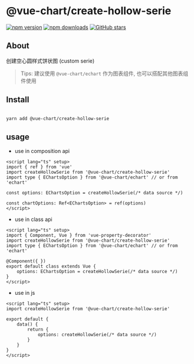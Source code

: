 # @vue-chart/create-hollow-serie

[![npm version](https://badge.fury.io/js/%40vue-chart%2Fcreate-hollow-serie.svg)](https://www.npmjs.com/package/@vue-chart/create-hollow-serie)
[![npm downloads](https://img.shields.io/npm/dm/%40vue-chart%2Fcreate-hollow-serie.svg?style=flat)](https://www.npmjs.com/package/@vue-chart/create-hollow-serie)
[![GitHub stars](https://img.shields.io/github/stars/halo951/vue-chart?style=social&label=@vue-chart/echart)](https://github.com/halo951/vue-chart/tree/master/packages/create-hollow-serie)

## About

创建空心圆样式饼状图 (custom serie)

> Tips: 建议使用 `@vue-chart/echart` 作为图表组件, 也可以搭配其他图表组件使用

## Install

```bash

yarn add @vue-chart/create-hollow-serie

```

## usage

- use in composition api

```vue
<script lang="ts" setup>
import { ref } from 'vue'
import createHollowSerie from '@vue-chart/create-hollow-serie'
import type { EChartsOption } from '@vue-chart/echart' // or from 'echart'

const options: EChartsOption = createHollowSerie(/* data source */)

const chartOptions: Ref<EChartsOption> = ref(options)
</script>
```

- use in class api

```vue
<script lang="ts" setup>
import { Component, Vue } from 'vue-property-decorator'
import createHollowSerie from '@vue-chart/create-hollow-serie'
import type { EChartsOption } from '@vue-chart/echart' // or from 'echart'

@Component({ })
export default class extends Vue {
    options: EChartsOption = createHollowSerie(/* data source */)
}
</script>
```

- use in js

```vue
<script lang="ts" setup>
import createHollowSerie from '@vue-chart/create-hollow-serie'

export default {
    data() {
        return {
            options: createHollowSerie(/* data source */)
        }
    }
}
</script>
```